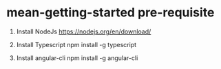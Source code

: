 # mean-getting-started pre-requisite

1. Install NodeJs
https://nodejs.org/en/download/

2. Install Typescript
npm install -g typescript

3. Install angular-cli
npm install -g angular-cli
